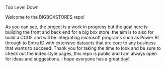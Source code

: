 Top Level Down

Welcome to the BIGBOXSTORES repo!

As you can see, the project is a work in progress but the goal here is building the front and back end for a big box store. the aim is to also for build a CCOE and will be integrating microsoft programs such as Power BI through to Entra ID with extensive datasets that are core to any business that wants to succeed.
Thank you for taking the time to look and be sure to check out the index style pages, this repo is public and I am always open for ideas and suggestions. I hope everyone has a great day!
